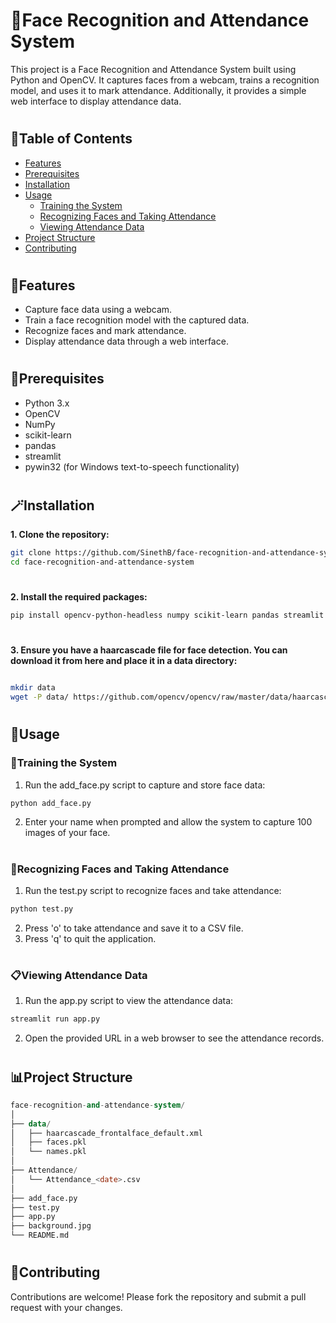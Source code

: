 # 🤖Face Recognition and Attendance System

This project is a Face Recognition and Attendance System built using Python and OpenCV. It captures faces from a webcam, trains a recognition model, and uses it to mark attendance. Additionally, it provides a simple web interface to display attendance data.  
#
  
## 📑Table of Contents

- [Features](#features)
- [Prerequisites](#prerequisites)
- [Installation](#installation)
- [Usage](#usage)
  - [Training the System](#training-the-system)
  - [Recognizing Faces and Taking Attendance](#recognizing-faces-and-taking-attendance)
  - [Viewing Attendance Data](#viewing-attendance-data)
- [Project Structure](#project-structure)
- [Contributing](#contributing)

#
## 🧩Features

- Capture face data using a webcam.
- Train a face recognition model with the captured data.
- Recognize faces and mark attendance.
- Display attendance data through a web interface.
#  
## 🥋Prerequisites

- Python 3.x
- OpenCV
- NumPy
- scikit-learn
- pandas
- streamlit
- pywin32 (for Windows text-to-speech functionality)
#  
## 🪄Installation

**1. Clone the repository:**

```bash
git clone https://github.com/SinethB/face-recognition-and-attendance-system.git
cd face-recognition-and-attendance-system
```
#  
**2. Install the required packages:**
   
```bash
pip install opencv-python-headless numpy scikit-learn pandas streamlit pywin32
```
#  
**3. Ensure you have a haarcascade file for face detection. You can download it from here and place it in a data directory:**

```bash

mkdir data
wget -P data/ https://github.com/opencv/opencv/raw/master/data/haarcascades/haarcascade_frontalface_default.xml
```
#  
## 🧮Usage

### **🤺Training the System**  


1. Run the add_face.py script to capture and store face data:
   
```bash
python add_face.py
```

2. Enter your name when prompted and allow the system to capture 100 images of your face.  

#
### **🪪Recognizing Faces and Taking Attendance**  

  
1. Run the test.py script to recognize faces and take attendance:
   
```bash
python test.py
```

2. Press 'o' to take attendance and save it to a CSV file.
3. Press 'q' to quit the application.

#
### **📋Viewing Attendance Data**  

1. Run the app.py script to view the attendance data:

```bash
streamlit run app.py
```

2. Open the provided URL in a web browser to see the attendance records.

#
## 📊Project Structure
```sql
face-recognition-and-attendance-system/
│
├── data/
│   ├── haarcascade_frontalface_default.xml
│   ├── faces.pkl
│   └── names.pkl
│
├── Attendance/
│   └── Attendance_<date>.csv
│
├── add_face.py
├── test.py
├── app.py
├── background.jpg
└── README.md
```
#
## 🤝Contributing

Contributions are welcome! Please fork the repository and submit a pull request with your changes.  



